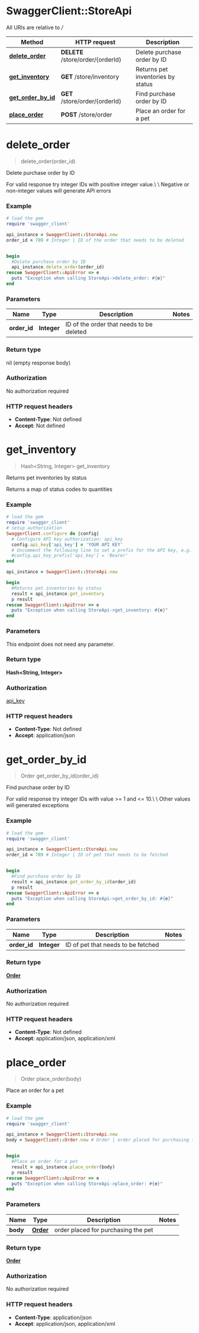 # SwaggerClient::StoreApi

All URIs are relative to */*

Method | HTTP request | Description
------------- | ------------- | -------------
[**delete_order**](StoreApi.md#delete_order) | **DELETE** /store/order/{orderId} | Delete purchase order by ID
[**get_inventory**](StoreApi.md#get_inventory) | **GET** /store/inventory | Returns pet inventories by status
[**get_order_by_id**](StoreApi.md#get_order_by_id) | **GET** /store/order/{orderId} | Find purchase order by ID
[**place_order**](StoreApi.md#place_order) | **POST** /store/order | Place an order for a pet

# **delete_order**
> delete_order(order_id)

Delete purchase order by ID

For valid response try integer IDs with positive integer value.\\ \\ Negative or non-integer values will generate API errors

### Example
```ruby
# load the gem
require 'swagger_client'

api_instance = SwaggerClient::StoreApi.new
order_id = 789 # Integer | ID of the order that needs to be deleted


begin
  #Delete purchase order by ID
  api_instance.delete_order(order_id)
rescue SwaggerClient::ApiError => e
  puts "Exception when calling StoreApi->delete_order: #{e}"
end
```

### Parameters

Name | Type | Description  | Notes
------------- | ------------- | ------------- | -------------
 **order_id** | **Integer**| ID of the order that needs to be deleted | 

### Return type

nil (empty response body)

### Authorization

No authorization required

### HTTP request headers

 - **Content-Type**: Not defined
 - **Accept**: Not defined



# **get_inventory**
> Hash&lt;String, Integer&gt; get_inventory

Returns pet inventories by status

Returns a map of status codes to quantities

### Example
```ruby
# load the gem
require 'swagger_client'
# setup authorization
SwaggerClient.configure do |config|
  # Configure API key authorization: api_key
  config.api_key['api_key'] = 'YOUR API KEY'
  # Uncomment the following line to set a prefix for the API key, e.g. 'Bearer' (defaults to nil)
  #config.api_key_prefix['api_key'] = 'Bearer'
end

api_instance = SwaggerClient::StoreApi.new

begin
  #Returns pet inventories by status
  result = api_instance.get_inventory
  p result
rescue SwaggerClient::ApiError => e
  puts "Exception when calling StoreApi->get_inventory: #{e}"
end
```

### Parameters
This endpoint does not need any parameter.

### Return type

**Hash&lt;String, Integer&gt;**

### Authorization

[api_key](../README.md#api_key)

### HTTP request headers

 - **Content-Type**: Not defined
 - **Accept**: application/json



# **get_order_by_id**
> Order get_order_by_id(order_id)

Find purchase order by ID

For valid response try integer IDs with value >= 1 and <= 10.\\ \\ Other values will generated exceptions

### Example
```ruby
# load the gem
require 'swagger_client'

api_instance = SwaggerClient::StoreApi.new
order_id = 789 # Integer | ID of pet that needs to be fetched


begin
  #Find purchase order by ID
  result = api_instance.get_order_by_id(order_id)
  p result
rescue SwaggerClient::ApiError => e
  puts "Exception when calling StoreApi->get_order_by_id: #{e}"
end
```

### Parameters

Name | Type | Description  | Notes
------------- | ------------- | ------------- | -------------
 **order_id** | **Integer**| ID of pet that needs to be fetched | 

### Return type

[**Order**](Order.md)

### Authorization

No authorization required

### HTTP request headers

 - **Content-Type**: Not defined
 - **Accept**: application/json, application/xml



# **place_order**
> Order place_order(body)

Place an order for a pet

### Example
```ruby
# load the gem
require 'swagger_client'

api_instance = SwaggerClient::StoreApi.new
body = SwaggerClient::Order.new # Order | order placed for purchasing the pet


begin
  #Place an order for a pet
  result = api_instance.place_order(body)
  p result
rescue SwaggerClient::ApiError => e
  puts "Exception when calling StoreApi->place_order: #{e}"
end
```

### Parameters

Name | Type | Description  | Notes
------------- | ------------- | ------------- | -------------
 **body** | [**Order**](Order.md)| order placed for purchasing the pet | 

### Return type

[**Order**](Order.md)

### Authorization

No authorization required

### HTTP request headers

 - **Content-Type**: application/json
 - **Accept**: application/json, application/xml



